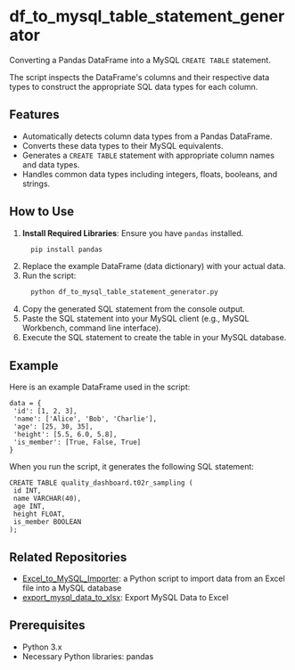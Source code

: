 # df_to_mysql_table_statement_generator
Converting a Pandas DataFrame into a MySQL `CREATE TABLE` statement.

The script inspects the DataFrame's columns and their respective data types to construct the appropriate SQL data types for each column.

## Features

- Automatically detects column data types from a Pandas DataFrame.
- Converts these data types to their MySQL equivalents.
- Generates a `CREATE TABLE` statement with appropriate column names and data types.
- Handles common data types including integers, floats, booleans, and strings.

## How to Use
1. **Install Required Libraries**: Ensure you have `pandas` installed.
   ```sh
     pip install pandas
    ```
2. Replace the example DataFrame (data dictionary) with your actual data.
3. Run the script:
   ```sh
     python df_to_mysql_table_statement_generator.py
    ```
4. Copy the generated SQL statement from the console output.
5. Paste the SQL statement into your MySQL client (e.g., MySQL Workbench, command line interface).
6. Execute the SQL statement to create the table in your MySQL database.
   
## Example
Here is an example DataFrame used in the script:
   ```
data = {
    'id': [1, 2, 3],
    'name': ['Alice', 'Bob', 'Charlie'],
    'age': [25, 30, 35],
    'height': [5.5, 6.0, 5.8],
    'is_member': [True, False, True]
}

   ```
When you run the script, it generates the following SQL statement:
   ```example DataFrame
CREATE TABLE quality_dashboard.t02r_sampling (
    id INT,
    name VARCHAR(40),
    age INT,
    height FLOAT,
    is_member BOOLEAN
);

   ```

## Related Repositories
* [Excel_to_MySQL_Importer](https://github.com/BangkokPicasso/Excel_to_MySQL_Importer): a Python script to import data from an Excel file into a MySQL database
* [export_mysql_data_to_xlsx](https://github.com/BangkokPicasso/export_mysql_data_to_xlsx): Export MySQL Data to Excel
  
## Prerequisites
* Python 3.x
* Necessary Python libraries: pandas

